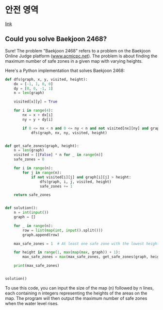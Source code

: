 # 안전 영역 

[link](https://www.acmicpc.net/problem/2468)

## Could you solve Baekjoon 2468?

Sure! The problem "Baekjoon 2468" refers to a problem on the Baekjoon Online Judge platform (www.acmicpc.net). The problem is about finding the maximum number of safe zones in a given map with varying heights.

Here's a Python implementation that solves Baekjoon 2468:

```python
def dfs(graph, x, y, visited, height):
    dx = [-1, 1, 0, 0]
    dy = [0, 0, -1, 1]
    n = len(graph)

    visited[x][y] = True

    for i in range(4):
        nx = x + dx[i]
        ny = y + dy[i]

        if 0 <= nx < n and 0 <= ny < n and not visited[nx][ny] and graph[nx][ny] > height:
            dfs(graph, nx, ny, visited, height)


def get_safe_zones(graph, height):
    n = len(graph)
    visited = [[False] * n for _ in range(n)]
    safe_zones = 0

    for i in range(n):
        for j in range(n):
            if not visited[i][j] and graph[i][j] > height:
                dfs(graph, i, j, visited, height)
                safe_zones += 1

    return safe_zones


def solution():
    n = int(input())
    graph = []

    for _ in range(n):
        row = list(map(int, input().split()))
        graph.append(row)

    max_safe_zones = 1  # At least one safe zone with the lowest height

    for height in range(1, max(map(max, graph)) + 1):
        max_safe_zones = max(max_safe_zones, get_safe_zones(graph, height))

    print(max_safe_zones)


solution()
```

To use this code, you can input the size of the map (n) followed by n lines, each containing n integers representing the heights of the areas on the map. The program will then output the maximum number of safe zones when the water level rises.
